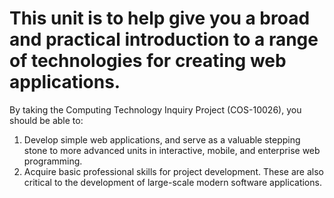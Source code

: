 # This unit is to help give you a broad and practical introduction to a range of technologies for creating web applications. 
By taking the Computing Technology Inquiry Project (COS-10026), you should be able to: 
1. Develop simple web applications, and serve as a valuable stepping stone to more advanced units in interactive, mobile, and enterprise web programming.
2. Acquire basic professional skills for project development. These are also critical to the development of large-scale modern software applications.
